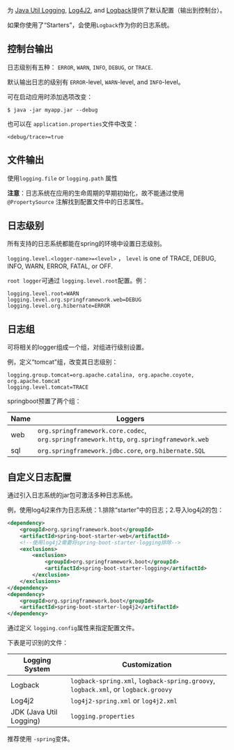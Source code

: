 为 [Java Util Logging](https://docs.oracle.com/javase/8/docs/api//java/util/logging/package-summary.html), [Log4J2](https://logging.apache.org/log4j/2.x/), and [Logback](https://logback.qos.ch/)提供了默认配置（输出到控制台）。

如果你使用了“Starters”，会使用`Logback`作为你的日志系统。

## 控制台输出

日志级别有五种： `ERROR`, `WARN`, `INFO`, `DEBUG`, or `TRACE`.

默认输出日志的级别有 `ERROR`-level, `WARN`-level, and `INFO`-level。

可在启动应用时添加选项改变：

```shell
$ java -jar myapp.jar --debug
```

也可以在 `application.properties`文件中改变：

```properties
<debug/trace>=true
```

## 文件输出

使用`logging.file` or `logging.path` 属性

**注意**：日志系统在应用的生命周期的早期初始化，故不能通过使用`@PropertySource` 注解找到配置文件中的日志属性。

## 日志级别

所有支持的日志系统都能在spring的环境中设置日志级别。

`logging.level.<logger-name>=<level>` ， `level` is one of TRACE, DEBUG, INFO, WARN, ERROR, FATAL, or OFF.

 `root logger`可通过 `logging.level.root`配置。例：

```properties
logging.level.root=WARN
logging.level.org.springframework.web=DEBUG
logging.level.org.hibernate=ERROR
```

## 日志组

可将相关的logger组成一个组，对组进行级别设置。

例，定义“tomcat”组，改变其日志级别：

```properties
logging.group.tomcat=org.apache.catalina, org.apache.coyote, org.apache.tomcat
logging.level.tomcat=TRACE
```

springboot预置了两个组：

| Name | Loggers                                                      |
| ---- | ------------------------------------------------------------ |
| web  | `org.springframework.core.codec`, `org.springframework.http`, `org.springframework.web` |
| sql  | `org.springframework.jdbc.core`, `org.hibernate.SQL`         |

## 自定义日志配置

通过引入日志系统的jar包可激活多种日志系统。

例，使用log4j2来作为日志系统：1.排除“starter”中的日志；2.导入log4j2的包：

```xml
<dependency>
    <groupId>org.springframework.boot</groupId>
    <artifactId>spring-boot-starter-web</artifactId>
    <!--使用log4j2需要将spring-boot-starter-logging排除-->
    <exclusions>
        <exclusion>
            <groupId>org.springframework.boot</groupId>
            <artifactId>spring-boot-starter-logging</artifactId>
        </exclusion>
    </exclusions>
</dependency>
<dependency>
    <groupId>org.springframework.boot</groupId>
    <artifactId>spring-boot-starter-log4j2</artifactId>
</dependency>
```

通过定义 `logging.config`属性来指定配置文件。

下表是可识别的文件：

| Logging System          | Customization                                                |
| ----------------------- | ------------------------------------------------------------ |
| Logback                 | `logback-spring.xml`, `logback-spring.groovy`, `logback.xml`, or `logback.groovy` |
| Log4j2                  | `log4j2-spring.xml` or `log4j2.xml`                          |
| JDK (Java Util Logging) | `logging.properties`                                         |

推荐使用 `-spring`变体。